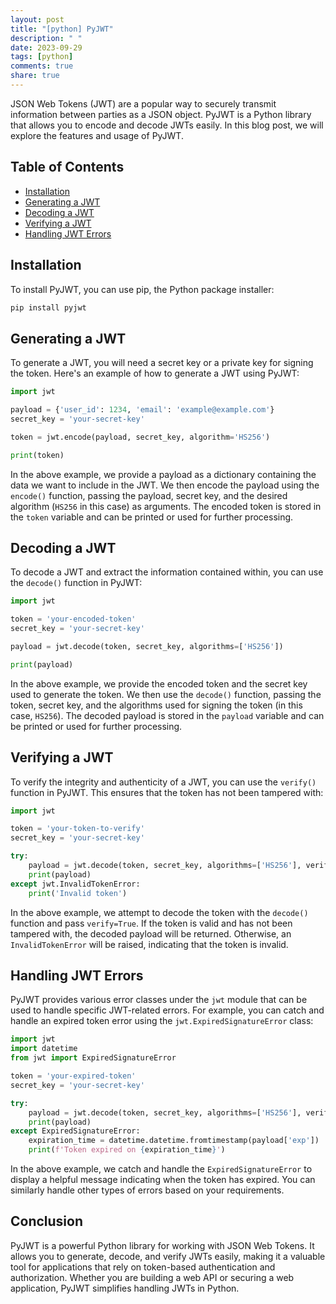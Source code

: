 ```yaml
---
layout: post
title: "[python] PyJWT"
description: " "
date: 2023-09-29
tags: [python]
comments: true
share: true
---
```


JSON Web Tokens (JWT) are a popular way to securely transmit information between parties as a JSON object. PyJWT is a Python library that allows you to encode and decode JWTs easily. In this blog post, we will explore the features and usage of PyJWT.

## Table of Contents

- [Installation](#installation)
- [Generating a JWT](#generating-a-jwt)
- [Decoding a JWT](#decoding-a-jwt)
- [Verifying a JWT](#verifying-a-jwt)
- [Handling JWT Errors](#handling-jwt-errors)

## Installation

To install PyJWT, you can use pip, the Python package installer:

```python
pip install pyjwt
```

## Generating a JWT

To generate a JWT, you will need a secret key or a private key for signing the token. Here's an example of how to generate a JWT using PyJWT:

```python
import jwt

payload = {'user_id': 1234, 'email': 'example@example.com'}
secret_key = 'your-secret-key'

token = jwt.encode(payload, secret_key, algorithm='HS256')

print(token)
```

In the above example, we provide a payload as a dictionary containing the data we want to include in the JWT. We then encode the payload using the `encode()` function, passing the payload, secret key, and the desired algorithm (`HS256` in this case) as arguments. The encoded token is stored in the `token` variable and can be printed or used for further processing.

## Decoding a JWT

To decode a JWT and extract the information contained within, you can use the `decode()` function in PyJWT:

```python
import jwt

token = 'your-encoded-token'
secret_key = 'your-secret-key'

payload = jwt.decode(token, secret_key, algorithms=['HS256'])

print(payload)
```

In the above example, we provide the encoded token and the secret key used to generate the token. We then use the `decode()` function, passing the token, secret key, and the algorithms used for signing the token (in this case, `HS256`). The decoded payload is stored in the `payload` variable and can be printed or used for further processing.

## Verifying a JWT

To verify the integrity and authenticity of a JWT, you can use the `verify()` function in PyJWT. This ensures that the token has not been tampered with:

```python
import jwt

token = 'your-token-to-verify'
secret_key = 'your-secret-key'

try:
    payload = jwt.decode(token, secret_key, algorithms=['HS256'], verify=True)
    print(payload)
except jwt.InvalidTokenError:
    print('Invalid token')
```

In the above example, we attempt to decode the token with the `decode()` function and pass `verify=True`. If the token is valid and has not been tampered with, the decoded payload will be returned. Otherwise, an `InvalidTokenError` will be raised, indicating that the token is invalid.

## Handling JWT Errors

PyJWT provides various error classes under the `jwt` module that can be used to handle specific JWT-related errors. For example, you can catch and handle an expired token error using the `jwt.ExpiredSignatureError` class:

```python
import jwt
import datetime
from jwt import ExpiredSignatureError

token = 'your-expired-token'
secret_key = 'your-secret-key'

try:
    payload = jwt.decode(token, secret_key, algorithms=['HS256'], verify=True)
    print(payload)
except ExpiredSignatureError:
    expiration_time = datetime.datetime.fromtimestamp(payload['exp'])
    print(f'Token expired on {expiration_time}')
```

In the above example, we catch and handle the `ExpiredSignatureError` to display a helpful message indicating when the token has expired. You can similarly handle other types of errors based on your requirements.

## Conclusion

PyJWT is a powerful Python library for working with JSON Web Tokens. It allows you to generate, decode, and verify JWTs easily, making it a valuable tool for applications that rely on token-based authentication and authorization. Whether you are building a web API or securing a web application, PyJWT simplifies handling JWTs in Python.